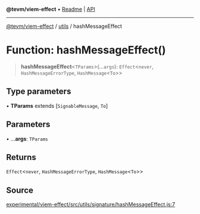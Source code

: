 **@tevm/viem-effect** • [Readme](../../README.md) \| [API](../../modules.md)

***

[@tevm/viem-effect](../../README.md) / [utils](../README.md) / hashMessageEffect

# Function: hashMessageEffect()

> **hashMessageEffect**\<`TParams`\>(...`args`): `Effect`\<`never`, `HashMessageErrorType`, `HashMessage`\<`To`\>\>

## Type parameters

• **TParams** extends [`SignableMessage`, `To`]

## Parameters

• ...**args**: `TParams`

## Returns

`Effect`\<`never`, `HashMessageErrorType`, `HashMessage`\<`To`\>\>

## Source

[experimental/viem-effect/src/utils/signature/hashMessageEffect.js:7](https://github.com/evmts/tevm-monorepo/blob/main/experimental/viem-effect/src/utils/signature/hashMessageEffect.js#L7)
